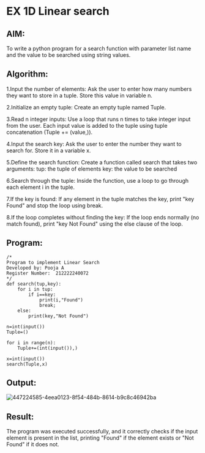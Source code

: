 # EX 1D Linear search

## AIM:
To write a python program for a search function with parameter list name and the value to be searched using string values.

## Algorithm:

1.Input the number of elements: Ask the user to enter how many numbers they want to store in a tuple. Store this value in variable n.

2.Initialize an empty tuple: Create an empty tuple named Tuple.

3.Read n integer inputs: Use a loop that runs n times to take integer input from the user. Each input value is added to the tuple using tuple concatenation (Tuple += (value,)).

4.Input the search key: Ask the user to enter the number they want to search for. Store it in a variable x.

5.Define the search function: Create a function called search that takes two arguments: tup: the tuple of elements key: the value to be searched

6.Search through the tuple: Inside the function, use a loop to go through each element i in the tuple.

7.If the key is found: If any element in the tuple matches the key, print "key Found" and stop the loop using break.

8.If the loop completes without finding the key: If the loop ends normally (no match found), print "key Not Found" using the else clause of the loop.

## Program:

```
/*
Program to implement Linear Search
Developed by: Pooja A
Register Number:  212222240072
*/
def search(tup,key):
    for i in tup:
        if i==key:
            print(i,"Found")
            break;
    else:
        print(key,"Not Found")
        
n=int(input()) 
Tuple=()

for i in range(n):
    Tuple+=(int(input()),)
    
x=int(input())    
search(Tuple,x)
```

## Output:
![447224585-4eea0123-8f54-484b-8614-b9c8c46942ba](https://github.com/user-attachments/assets/9f8704e8-6774-4085-b4c5-4ba0ebc615bb)


## Result:
The program was executed successfully, and it correctly checks if the input element is present in the list, printing "Found" if the element exists or "Not Found" if it does not.
